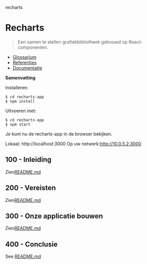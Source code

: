 recharts

# Recharts

> Een samen te stellen grafiekbibliotheek gebouwd op React-componenten.

-   [Glossarium](./GLOSSARY.md)
-   [Referenties](./REFERENCES.md)
-   [Documentatie](./DOCUMENTATION.md)

**Samenvatting**

Installeren:

    $ cd recharts-app
    $ npm install

Uitvoeren met:

    $ cd recharts-app
    $ npm start

Je kunt nu de recharts-app in de browser bekijken.

Lokaal: http&#x3A;//localhost:3000
  Op uw netwerk:<http://10.0.5.2:3000>

## 100 - Inleiding

Zien[README.md](./100/README.md)

## 200 - Vereisten

Zien[README.md](./200/README.md)

## 300 - Onze applicatie bouwen

Zien[README.md](./300/README.md)

## 400 - Conclusie

See [README.md](./400/README.md)
